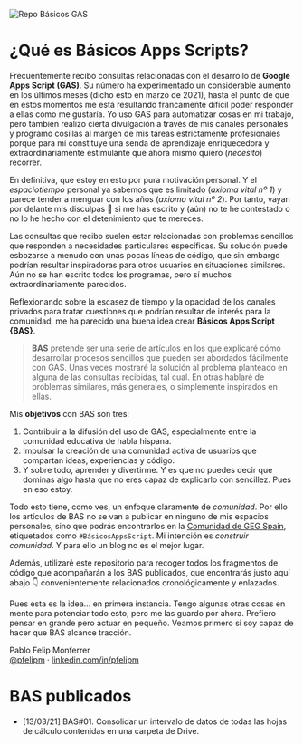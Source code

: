 ![Repo Básicos GAS](https://user-images.githubusercontent.com/12829262/110918547-93aee380-831b-11eb-88aa-9d400a08e647.png)

# ¿Qué es Básicos Apps Scripts?

Frecuentemente recibo consultas relacionadas con el desarrollo de **Google Apps Script (GAS)**. Su número ha experimentado un considerable aumento en los últimos meses (dicho esto en marzo de 2021), hasta el punto de que en estos momentos me está resultando francamente difícil poder responder a ellas como me gustaría. Yo uso GAS para automatizar cosas en mi trabajo, pero también realizo cierta divulgación a través de mis canales personales y programo cosillas al margen de mis tareas estrictamente profesionales porque para mí constituye una senda de aprendizaje enriquecedora y extraordinariamente estimulante que ahora mismo quiero (_necesito_) recorrer.

En definitiva, que estoy en esto por pura motivación personal. Y el _espaciotiempo_ personal ya sabemos que es limitado (_axioma vital nº 1_) y parece tender a menguar con los años (_axioma vital nº 2_). Por tanto, vayan por delante mis disculpas 🙏 si me has escrito y (aún) no te he contestado o no lo he hecho con el detenimiento que te mereces.

Las consultas que recibo suelen estar relacionadas con problemas sencillos que responden a necesidades particulares específicas. Su solución puede esbozarse a menudo con unas pocas líneas de código, que sin embargo podrían resultar inspiradoras para otros usuarios en situaciones similares. Aún no se han escrito todos los programas, pero sí muchos extraordinariamente parecidos.

Reflexionando sobre la escasez de tiempo y la opacidad de los canales privados para tratar cuestiones que podrían resultar de interés para la comunidad, me ha parecido una buena idea crear **Básicos Apps Script {BAS}**.

> **BAS** pretende ser una serie de artículos en los que explicaré cómo desarrollar procesos sencillos que pueden ser abordados fácilmente con GAS. Unas veces mostraré la solución al problema planteado en alguna de las consultas recibidas, tal cual. En otras hablaré de problemas similares, más generales, o simplemente inspirados en ellas.

Mis **objetivos** con BAS son tres:

1.  Contribuir a la difusión del uso de GAS, especialmente entre la comunidad educativa de habla hispana.
2.  Impulsar la creación de una comunidad activa de usuarios que compartan ideas, experiencias y código.
3.  Y sobre todo, aprender y divertirme. Y es que no puedes decir que dominas algo hasta que no eres capaz de explicarlo con sencillez. Pues en eso estoy.

Todo esto tiene, como ves, un enfoque claramente de _comunidad_. Por ello los artículos de BAS no se van a publicar en ninguno de mis espacios personales, sino que podrás encontrarlos en la [Comunidad de GEG Spain](https://comunidad.gedu.es/), etiquetados como `#BásicosAppsScript`. Mi intención es _construir comunidad_. Y para ello un blog no es el mejor lugar.

Además, utilizaré este repositorio para recoger todos los fragmentos de código que acompañarán a los BAS publicados, que encontrarás justo aquí abajo 👇 convenientemente relacionados cronológicamente y enlazados.

Pues esta es la idea... en primera instancia. Tengo algunas otras cosas en mente para potenciar todo esto, pero me las guardo por ahora. Prefiero pensar en grande pero actuar en pequeño. Veamos primero si soy capaz de hacer que BAS alcance tracción.

Pablo Felip Monferrer  
[@pfelipm](https://twitter.com/pfelipm) · [linkedin.com/in/pfelipm](https://www.linkedin.com/in/pfelipm/)

# BAS publicados

*   \[13/03/21\] BAS#01. Consolidar un intervalo de datos de todas las hojas de cálculo contenidas en una carpeta de Drive.
